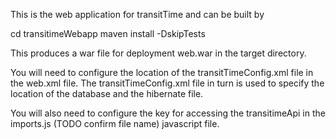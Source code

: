 This is the web application for transitTime and can be built by 

cd transitimeWebapp
maven install -DskipTests

This produces a war file for deployment web.war in the target directory.

You will need to configure the location of the transitTimeConfig.xml file in the web.xml file. The transitTimeConfig.xml file in turn is used to specify the location of the database and the hibernate file.

You will also need to configure the key for accessing the transitimeApi in the imports.js (TODO confirm file name) javascript file.
